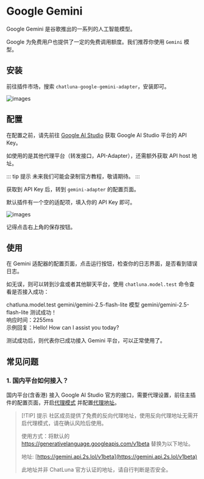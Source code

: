 # Google Gemini

Google Gemini 是谷歌推出的一系列的人工智能模型。

Google 为免费用户也提供了一定的免费调用额度。我们推荐你使用 `Gemini` 模型。

## 安装

前往插件市场，搜索 `chatluna-google-gemini-adapter`，安装即可。

![images](../../public/images/plugin_gemini_pic_1.png)

## 配置

在配置之前，请先前往 [Google AI Studio](https://makersuite.google.com/app/apikey) 获取 Google AI Studio 平台的 API Key。

如使用的是其他代理平台（转发接口，API-Adapter），还需额外获取 API host 地址。

::: tip 提示
未来我们可能会录制官方教程，敬请期待。
:::

获取到 API Key 后，转到 `gemini-adapter` 的配置页面。

默认插件有一个空的适配项，填入你的 API Key 即可。

![images](../../public/images/plugin_gemini_config_1.png)

记得点击右上角的保存按钮。

## 使用

在 Gemini 适配器的配置页面，点击运行按钮，检查你的日志界面，是否看到错误日志。

如无误，则可以转到沙盒或者其他聊天平台，使用 `chatluna.model.test` 命令查看是否接入成功：

<chat-panel>
  <chat-message nickname="User">chatluna.model.test gemini/gemini-2.5-flash-lite</chat-message>
  <chat-message nickname="Bot">模型 gemini/gemini-2.5-flash-lite 测试成功！<br/>
响应时间：2255ms<br/>
示例回复：Hello! How can I assist you today?<br/>
  </chat-message>
</chat-panel>  

测试成功后，则代表你已成功接入 Gemini 平台，可以正常使用了。


## 常见问题

### 1. 国内平台如何接入？

国内平台(含香港) 接入 Google AI Studio 官方的接口，需要代理设置，前往主插件的配置页面，开启[代理模式](../useful-configurations.md/#isproxy) 并配置[代理地址](../useful-configurations.md#proxyaddress)。

> [!TIP] 提示
> 社区成员提供了免费的反向代理地址，使用反向代理地址无需开启代理模式，请在确认风险后使用。
>
> 使用方式：将默认的 https://generativelanguage.googleapis.com/v1beta 替换为以下地址。
>
> 地址: [https://gemini.api.2s.lol/v1beta](https://gemini.api.2s.lol/v1beta)
>
> 此地址并非 ChatLuna 官方认证的地址，请自行判断是否安全。
